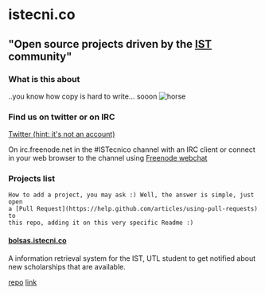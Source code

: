 istecni.co
==========

## "Open source projects driven by the [IST](www.ist.utl.pt) community"


### What is this about

..you know how copy is hard to write... sooon 
![horse](http://i0.kym-cdn.com/photos/images/newsfeed/000/117/014/GsE3k.jpg)



### Find us on twitter or on IRC

[Twitter (hint: it's not an account)](https://twitter.com/search?src=typd&q=%23ISTecnico)

On irc.freenode.net in the #ISTecnico channel with an IRC client or connect in your web browser to the channel using [Freenode webchat](http://webchat.freenode.net/?channels=ISTecnico)


### Projects list

```text
How to add a project, you may ask :) Well, the answer is simple, just open 
a [Pull Request](https://help.github.com/articles/using-pull-requests) to 
this repo, adding it on this very specific Readme :)
```

#### [bolsas.istecni.co](bolsas.istecni.co)

A information retrieval system for the IST, UTL student to get notified about new scholarships that are available.

[repo](https://github.com/diasdavid/bolsas.istecni.co)
[link](bolsas.istecni.co)

#### 
